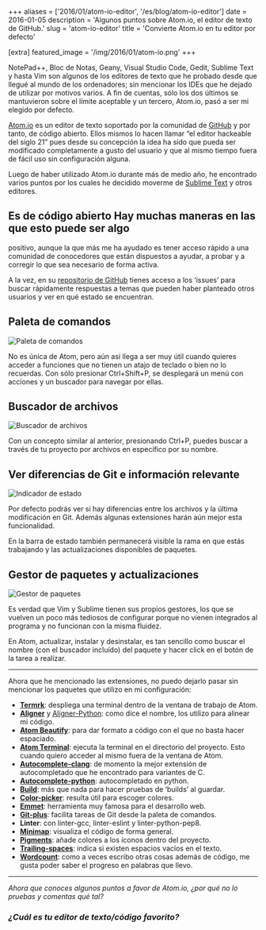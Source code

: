 +++
aliases = ['2016/01/atom-io-editor', '/es/blog/atom-io-editor']
date = 2016-01-05
description = 'Algunos puntos sobre Atom.io, el editor de texto de GitHub.'
slug = 'atom-io-editor'
title = 'Convierte Atom.io en tu editor por defecto'

[extra]
  featured_image = '/img/2016/01/atom-io.png'
+++

NotePad++, Bloc de Notas, Geany, Visual Studio Code, Gedit, Sublime Text y hasta
Vim son algunos de los editores de texto que he probado desde que llegué al
mundo de los ordenadores; sin mencionar los IDEs que he dejado de utilizar por
motivos varios. A fin de cuentas, sólo los dos últimos se mantuvieron sobre el
límite aceptable y un tercero, Atom.io, pasó a ser mi elegido por defecto. 
<!-- more -->

[Atom.io](https://atom.io/) es un editor de texto soportado por la comunidad de
[GitHub](https://github.com) y por tanto, de código abierto. Ellos mismos lo
hacen llamar “el editor hackeable del siglo 21” pues desde su concepción la idea
ha sido que pueda ser modificado completamente a gusto del usuario y que al
mismo tiempo fuera de fácil uso sin configuración alguna.

Luego de haber utilizado Atom.io durante más de medio año, he encontrado varios
puntos por los cuales he decidido moverme de [Sublime
Text](http://www.sublimetext.com/) y otros editores.

## Es de código abierto Hay muchas maneras en las que esto puede ser algo
positivo, aunque la que más me ha ayudado es tener acceso rápido a una comunidad
de conocedores que están dispuestos a ayudar, a probar y a corregir lo que sea
necesario de forma activa.

A la vez, en su [repositorio de GitHub](https://github.com/atom/atom) tienes
acceso a los ‘issues’ para buscar rápidamente respuestas a temas que pueden
haber planteado otros usuarios y ver en qué estado se encuentran.


## Paleta de comandos

![Paleta de comandos](/img/2016/01/command-palette-atom-io.png)

No es única de Atom, pero aún así llega a ser muy útil cuando quieres acceder a
funciones que no tienen un atajo de teclado o bien no lo recuerdas. Con sólo
presionar Ctrl+Shift+P, se desplegará un menú con acciones y un buscador para
navegar por ellas.

## Buscador de archivos

![Buscador de archivos](/img/2016/01/file-browser-atom-io.png)

Con un concepto similar al anterior, presionando Ctrl+P, puedes buscar a través
de tu proyecto por archivos en específico por su nombre.

## Ver diferencias de Git e información relevante

![Indicador de estado](/img/2016/01/status-indicator-atom-io.png)

Por defecto podrás ver si hay diferencias entre los archivos y la última
modificación en Git. Además algunas extensiones harán aún mejor esta
funcionalidad.

En la barra de estado también permanecerá visible la rama en que estás
trabajando y las actualizaciones disponibles de paquetes.

## Gestor de paquetes y actualizaciones

![Gestor de paquetes](/img/2016/01/package-manager-atom-io.png)

Es verdad que Vim y Sublime tienen sus propios gestores, los que se vuelven un
poco más tediosos de configurar porque no vienen integrados al programa y no
funcionan con la misma fluidez.

En Atom, actualizar, instalar y desinstalar, es tan sencillo como buscar el
nombre (con el buscador incluído) del paquete y hacer click en el botón de la
tarea a realizar.

- - - -

Ahora que he mencionado las extensiones, no puedo dejarlo pasar sin mencionar
los paquetes que utilizo en mi configuración:

- [**Termrk**](https://atom.io/packages/termrk): despliega una terminal dentro
  de la ventana de trabajo de Atom.
- [**Aligner**](https://atom.io/packages/aligner) y
  [Aligner-Python](https://atom.io/packages/aligner-python): como dice el
  nombre, los utilizo para alinear mi código.
- [**Atom Beautify**](https://atom.io/packages/atom-beautify): para dar formato
  a código con el que no basta hacer espaciado.
- [**Atom Terminal**](https://atom.io/packages/atom-terminal): ejecuta la
  terminal en el directorio del proyecto. Esto cuando quiero acceder al mismo
  fuera de la ventana de Atom.
- [**Autocomplete-clang**](https://atom.io/packages/autocomplete-clang): de
  momento la mejor extensión de autocompletado que he encontrado para variantes
  de C.
- [**Autocomplete-python**](https://atom.io/packages/autocomplete-python):
  autocompletado en python.
- [**Build**](https://atom.io/packages/build): más que nada para hacer pruebas
  de ‘builds’ al guardar.
- [**Color-picker**](https://atom.io/packages/color-picker): resulta útil para
  escoger colores.
- [**Emmet**](https://atom.io/packages/emmet): herramienta muy famosa para el
  desarrollo web.
- [**Git-plus**](https://atom.io/packages/git-plus): facilita tareas de Git
  desde la paleta de comandos.
- **Linter**: con linter-gcc, linter-eslint y linter-python-pep8.
- [**Minimap**](https://atom.io/packages/minimap): visualiza el código de forma
  general.
- [**Pigments**](https://atom.io/packages/pigments): añade colores a los íconos
  dentro del proyecto.
- [**Trailing-spaces**](https://atom.io/packages/trailing-spaces): indica si
  existen espacios vacíos en el texto.
- [**Wordcount**](https://atom.io/packages/wordcount): como a veces escribo
  otras cosas además de código, me gusta poder saber el progreso en palabras que
  llevo.

- - - -

*Ahora que conoces algunos puntos a favor de Atom.io, ¿por qué no lo pruebas y
comentas qué tal?*

### *¿Cuál es tu editor de texto/código favorito?*
